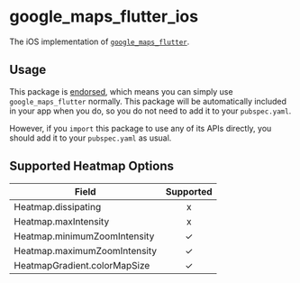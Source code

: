 # google\_maps\_flutter\_ios

The iOS implementation of [`google_maps_flutter`][1].

## Usage

This package is [endorsed][2], which means you can simply use
`google_maps_flutter` normally. This package will be automatically included in
your app when you do, so you do not need to add it to your `pubspec.yaml`.

However, if you `import` this package to use any of its APIs directly, you
should add it to your `pubspec.yaml` as usual.

## Supported Heatmap Options

| Field                        | Supported |
| ---------------------------- | :-------: |
| Heatmap.dissipating          |     x     |
| Heatmap.maxIntensity         |     x     |
| Heatmap.minimumZoomIntensity |     ✓     |
| Heatmap.maximumZoomIntensity |     ✓     |
| HeatmapGradient.colorMapSize |     ✓     |

[1]: https://pub.dev/packages/google_maps_flutter
[2]: https://flutter.dev/docs/development/packages-and-plugins/developing-packages#endorsed-federated-plugin
